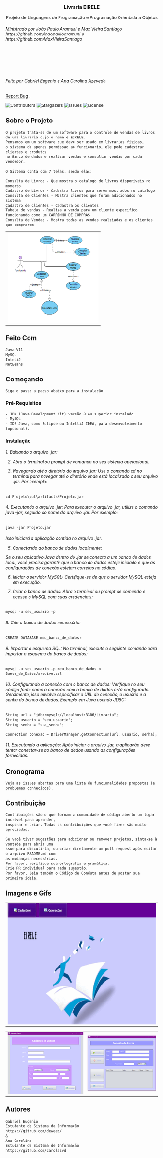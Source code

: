 <br/>
<p align="center">
  <h3 align="center" >Livraria EIRELE</h3>

  <p align="center">
    Projeto de Linguagens de Programação e Programação Orientada a Objetos</br>
<h6>Ministrado por João Paulo Aramuni e Max Vieira Santiago</br> https://github.com/joaopauloaramuni e
https://github.com/MaxVieiraSantiago </h6>
    <br/>
    <br/>
    <br/>
    <br/>
    <h6>Feito por Gabriel Eugenio e Ana Carolina Azevedo</h6>
    <a href="https://github.com/Deweed/Livraria-TBFinal/issues">Report Bug</a>
    .
  </p>
</p>

![Contributors](https://img.shields.io/github/contributors/Deweed/Livraria-TBFinal?color=dark-green) ![Stargazers](https://img.shields.io/github/stars/Deweed/Livraria-TBFinal?style=social) ![Issues](https://img.shields.io/github/issues/Deweed/Livraria-TBFInal) ![License](https://img.shields.io/github/license/Deweed/Livraria-TBFinal) 


## Sobre o Projeto
```
O projeto trata-se de um software para o controle de vendas de livros
de uma livraria cujo o nome e EIRELE.
Pensamos em um software que deve ser usado em livrarias fisicas, 
o sistema da apenas permissao ao funcionario, ele pode cadastrar clientes e produtos
no Banco de dados e realizar vendas e consultar vendas por cada vendedor.

O Sistema conta com 7 telas, sendo elas:

Consulta de Livros - Que mostra o catalogo de livros disponiveis no momento
Cadastro de Livros - Cadastra livros para serem mostrados no catalogo
Consulta de Clientes - Mostra clientes que foram adicionados no sistema
Cadastro de clientes - Cadastra os clientes
Tabela de vendas - Realiza a venda para um cliente especifico funcionando como um CARRINHO DE COMPRAS
Consulta de Vendas - Mostra todas as vendas realziadas e os clientes que compraram
```
||
|:----:|
|<img src="Imagens/3.png" width="300" height="300">|


## Feito Com

```
Java V11
MySQL
InteliJ
NetBeans
```


## Começando
```
Siga o passo a passo abaixo para a instalação:
```


### Pré-Requisitos

```
- JDK (Java Development Kit) versão 8 ou superior instalado.
- MySQL
- IDE Java, como Eclipse ou IntelliJ IDEA, para desenvolvimento (opcional).
```


### Instalação
<h6>
1. Baixando o arquivo .jar:

2. Abra o terminal ou prompt de comando no seu sistema operacional.

3. Navegando até o diretório do arquivo .jar:
Use o comando cd no terminal para navegar até o diretório onde está localizado o 
seu arquivo .jar. Por exemplo:</h6>
```
cd Projeto\out\artifacts\Projeto.jar
```
<h6>
4. Executando o arquivo .jar:
Para executar o arquivo .jar, utilize o comando java -jar, seguido do nome do arquivo 
.jar. Por exemplo:</h6>

```
java -jar Projeto.jar
```
<h6>
Isso iniciará a aplicação contida no arquivo .jar.

5. Conectando ao banco de dados localmente:

Se o seu aplicativo Java dentro do .jar se conecta a um banco de dados local,
você precisa garantir que o banco de dados esteja iniciado e que as configurações 
de conexão estejam corretas no código.

6. Iniciar o servidor MySQL:
Certifique-se de que o servidor MySQL esteja em execução.

7. Criar o banco de dados:
Abra o terminal ou prompt de comando e acesse o MySQL com suas credenciais:</h6>
```
mysql -u seu_usuario -p
```
<h6>
8. Crie o banco de dados necessário:</h6>

```
CREATE DATABASE meu_banco_de_dados;
```
<h6>
9. Importar o esquema SQL:
No terminal, execute o seguinte comando para importar o esquema do banco de dados:</h6>

```
mysql -u seu_usuario -p meu_banco_de_dados < Banco_de_Dados/arquivo.sql
```
<h6>
10. Configurando a conexão com o banco de dados:
Verifique no seu código fonte como a conexão com o banco de dados está configurada. 
Geralmente, isso envolve especificar o URL de conexão, o usuário e a senha do 
banco de dados. Exemplo em Java usando JDBC:</h6>

```
String url = "jdbc:mysql://localhost:3306/Livraria";
String usuario = "seu_usuario";
String senha = "sua_senha";

Connection conexao = DriverManager.getConnection(url, usuario, senha);
```
<h6>
11. Executando a aplicação:
Após iniciar o arquivo .jar, a aplicação deve tentar conectar-se ao banco de dados 
usando as configurações fornecidas.</h6>


## Cronograma
```
Veja as issues abertas para uma lista de funcionalidades propostas (e problemas conhecidos).
```


## Contribuição
```
Contribuições são o que tornam a comunidade de código aberto um lugar incrível para aprender,
inspirar e criar. Todas as contribuições que você fizer são muito apreciadas.

Se você tiver sugestões para adicionar ou remover projetos, sinta-se à vontade para abrir uma 
ssue para discuti-la, ou criar diretamente um pull request após editar o arquivo README.md com
as mudanças necessárias.
Por favor, verifique sua ortografia e gramática.
Crie PR individual para cada sugestão.
Por favor, leia também o Código de Conduta antes de postar sua primeira ideia.
```


## Imagens e Gifs
| |
|:--------:|
|<img src="Imagens/Livraria.gif" width="500" height="400">|

| | | 
|:--------:|:--------:|
|![LotoFacilGUI](Imagens/1.png) | ![LotoFacilGUI](Imagens/2.png) |


## Autores
```
Gabriel Eugenio
Estudante de Sistema da Informação
https://github.com/deweed/ 
&
Ana Carolina
Estudante de Sistema de Informação
https://github.com/carolazvd
```
